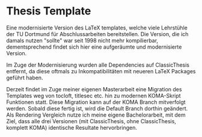 # Thesis Template

Eine modernisierte Version des LaTeX templates, welche viele Lehrstühle der TU Dortmund für Abschlussarbeiten bereitstellen. Die Version, die ich damals nutzen "sollte" war seit 1998 nicht mehr kompilierbar, dementsprechend findet sich hier eine aufgeräumte und modernisierte Version.

Im Zuge der Modernisierung wurden alle Dependencies auf ClassicThesis entfernt, da diese oftmals zu Inkompatibilitäten mit neueren LaTeX Packages geführt haben.

Derzeit findet im Zuge meiner eigenen Masterarbeit eine Migration des Templates weg von tocloft, titlesec etc. hin zu modernen KOMA-Skript Funktionen statt. Diese Migration kann auf der KOMA Branch mitverfolgt werden. Sobald diese fertig ist, wird die Default Branch dorthin geändert. Als Rendering Vergleich nutze ich meine eigene Bachelorarbeit, mit dem Ziel, dass alle drei Versionen (mit ClassicThesis, ohne ClassicThesis, komplett KOMA) identische Resultate hervorbringen.
